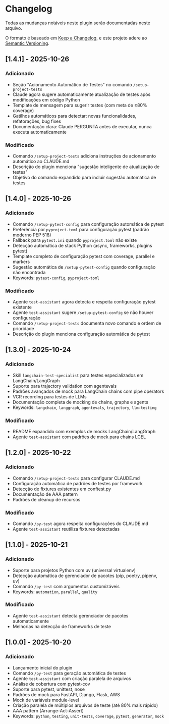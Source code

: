 # Changelog

Todas as mudanças notáveis neste plugin serão documentadas neste arquivo.

O formato é baseado em [Keep a Changelog](https://keepachangelog.com/pt-BR/1.0.0/),
e este projeto adere ao [Semantic Versioning](https://semver.org/lang/pt-BR/).

## [1.4.1] - 2025-10-26

### Adicionado
- Seção "Acionamento Automático de Testes" no comando `/setup-project-tests`
- Claude agora sugere automaticamente atualização de testes após modificações em código Python
- Template de mensagem para sugerir testes (com meta de ≥80% coverage)
- Gatilhos automáticos para detectar: novas funcionalidades, refatorações, bug fixes
- Documentação clara: Claude PERGUNTA antes de executar, nunca executa automaticamente

### Modificado
- Comando `/setup-project-tests` adiciona instruções de acionamento automático ao CLAUDE.md
- Descrição do plugin menciona "sugestão inteligente de atualização de testes"
- Objetivo do comando expandido para incluir sugestão automática de testes

## [1.4.0] - 2025-10-26

### Adicionado
- Comando `/setup-pytest-config` para configuração automática de pytest
- Preferência por `pyproject.toml` para configuração pytest (padrão moderno PEP 518)
- Fallback para `pytest.ini` quando `pyproject.toml` não existe
- Detecção automática de stack Python (async, frameworks, plugins pytest)
- Template completo de configuração pytest com coverage, parallel e markers
- Sugestão automática de `/setup-pytest-config` quando configuração não encontrada
- Keywords: `pytest-config`, `pyproject-toml`

### Modificado
- Agente `test-assistant` agora detecta e respeita configuração pytest existente
- Agente `test-assistant` sugere `/setup-pytest-config` se não houver configuração
- Comando `/setup-project-tests` documenta novo comando e ordem de prioridade
- Descrição do plugin menciona configuração automática de pytest

## [1.3.0] - 2025-10-24

### Adicionado
- Skill `langchain-test-specialist` para testes especializados em LangChain/LangGraph
- Suporte para trajectory validation com agentevals
- Padrões avançados de mock para LangChain chains com pipe operators
- VCR recording para testes de LLMs
- Documentação completa de mocking de chains, graphs e agents
- Keywords: `langchain`, `langgraph`, `agentevals`, `trajectory`, `llm-testing`

### Modificado
- README expandido com exemplos de mocks LangChain/LangGraph
- Agente `test-assistant` com padrões de mock para chains LCEL

## [1.2.0] - 2025-10-22

### Adicionado
- Comando `/setup-project-tests` para configurar CLAUDE.md
- Configuração automática de padrões de testes por framework
- Detecção de fixtures existentes em conftest.py
- Documentação de AAA pattern
- Padrões de cleanup de recursos

### Modificado
- Comando `/py-test` agora respeita configurações do CLAUDE.md
- Agente `test-assistant` reutiliza fixtures detectadas

## [1.1.0] - 2025-10-21

### Adicionado
- Suporte para projetos Python com uv (universal virtualenv)
- Detecção automática de gerenciador de pacotes (pip, poetry, pipenv, uv)
- Comando `/py-test` com argumentos customizáveis
- Keywords: `automation`, `parallel`, `quality`

### Modificado
- Agente `test-assistant` detecta gerenciador de pacotes automaticamente
- Melhorias na detecção de frameworks de teste

## [1.0.0] - 2025-10-20

### Adicionado
- Lançamento inicial do plugin
- Comando `/py-test` para geração automática de testes
- Agente `test-assistant` com criação paralela de arquivos
- Análise de cobertura com pytest-cov
- Suporte para pytest, unittest, nose
- Padrões de mock para FastAPI, Django, Flask, AWS
- Mock de variáveis module-level
- Criação paralela de múltiplos arquivos de teste (até 80% mais rápido)
- AAA pattern (Arrange-Act-Assert)
- Keywords: `python`, `testing`, `unit-tests`, `coverage`, `pytest`, `generator`, `mock`
